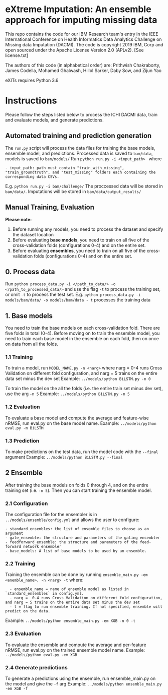 # eXtreme Imputation: An ensemble approach for imputing missing data

This repo contains the code for our IBM Research team's entry in the IEEE International Conference on Health Informatics Data Analytics Challenge on Missing data Imputation (DACMI). The code is copyright 2019 IBM, Corp and open sourced under the Apache License Version 2.0 (APLv2). [See license.txt]

The authors of this code (in alphabetical order) are: Prithwish Chakraborty, James Codella, Mohamed Ghalwash, Hillol Sarker, Daby Sow, and Zijun Yao

eXITs requires Python 3.6

# Instructions

Please follow the steps listed below to process the ICHI DACMI data, train and evaluate models, and generate predictions.

## Automated training and prediction generation

The `run.py` script will process the data files for training the base models, ensemble model, and predictions. Processed data is saved to `bam/data`, models is saved to `bam/models/`
Run `python run.py -i <input_path> ` where
```
- input_path: path must contain "train_with_missing", "train_groundtruth", and "test_missing" folders each containing the corresponding data CSVs.
```
E.g. `python run.py -i bam/challenge/`
The proccessed data will be stored in `bam/data/`. Imputations will be stored in `bam/data/output_results/`

## Manual Training, Evaluation

**Please note:**
1. Before running any models, you need to process the dataset and specify the dataset location
2. Before evaluating **base models**, you need to train on all five of the cross-validation folds (configurations 0-4) and on the entire set.
3. Before evaluating  **ensembles**, you need to train on all five of the cross-validation folds (configurations 0-4) and on the entire set.


## 0. Process data
Run `python process_data.py -i </path_to_data/> -o </path_to_processed_data/>` and use the flag  `-t` to process the training set, or omit `-t` to process the test set.
E.g. `python process_data.py -i models/bam/data/ -o models/bam/data - t` processes the training data

## 1. Base models
You need to train the base models on each cross-validation fold. There are five folds in total (0-4). 
Before moving on to train the ensemble model, you need to train each base model in the ensemble on each fold, then on once on data from all the folds.

### 1.1 Training
To train a model, run `MODEL_NAME.py -n <narg>`
where narg =  0-4 runs Cross Validation on different fold configuration, and narg = 5 trains on the entire data set minus the dev set
Example: `../models/python BiLSTM.py -n 0`

To train the model on the all the folds (i.e. the entire train set minus dev set), use the arg `-n 5`
Example: `../models/python BiLSTM.py -n 5`

### 1.2 Evaluation
To evaluate a base model and compute the average and feature-wise nRMSE, run eval.py on the base model name. 
Example: `../models/python eval.py -m BiLSTM`

### 1.3 Prediction
To make predictions on the test data, run the model code with the `--final` argument
Example: `../models/python BiLSTM.py --final`

## 2 Ensemble 
After training the base models on folds 0 through 4, and on the entire training set (i.e. `-n 5`). Then you can start training the ensemble model.

### 2.1 Configuration
The configuration file for the ensembler is in `../models/ensemble/config.yml` and allows the user to configure:
```
- standard_ensembles: the list of ensemble files to choose as an argument
- gate_ensemble: the structure and parameters of the gating ensembler 
- feedforward_ensemble: the structure and parameters of the feed-forward network ensembler 
- base_models: A list of base models to be used by an ensemble.
```

### 2.2 Training
Training the ensemble can be done by running `ensemble_main.py -em <enemble_name>, -n <narg> -t` where:
```
  - ensemble_name = name of ensemble model as listed in `standard_ensembles` in config.yml.
  - narg =  0-4 runs Cross Validation on different fold configuration, and narg = 5 trains on the entire data set minus the dev set
  - t = flag to run ensemble training. If not specified, ensemble will predict on the data.
``` 
Example: `../models/python ensemble_main.py -em XGB -n 0 -t `

### 2.3 Evaluation
To evaluate the ensemble and compute the average and per-feature nRMSE, run eval.py on the trained ensemble model name. 
Example: `../models/python eval.py -em XGB`

### 2.4 Generate predictions
To generate a predictions using the ensemble, run ensemble_main.py on the model and give the `-f` arg
Example: `../models/python ensemble_main.py -em XGB -f`
